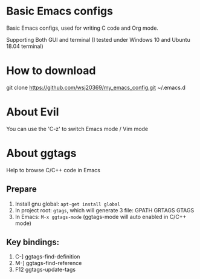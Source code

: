# Basic Emacs configs

Basic Emacs configs, used for writing C code and Org mode.

Supporting Both GUI and terminal (I tested under Windows 10 and Ubuntu 18.04 terminal)

# How to download

git clone https://github.com/wsj20369/my_emacs_config.git ~/.emacs.d

# About Evil

You can use the 'C-z' to switch Emacs mode / Vim mode

# About ggtags
Help to browse C/C++ code in Emacs

## Prepare
1. Install gnu global: `apt-get install global`
2. In project root: `gtags`, which will generate 3 file: GPATH GRTAGS GTAGS
3. In Emacs: `M-x ggtags-mode` (ggtags-mode will auto enabled in C/C++ mode)

## Key bindings:
1. C-]    ggtags-find-definition
2. M-]    ggtags-find-reference
3. F12    ggtags-update-tags
